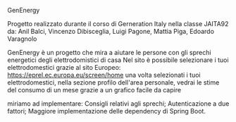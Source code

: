 GenEnergy

Progetto realizzato durante il corso di Gerneration Italy nella classe JAITA92 da: 
Anil Balci, Vincenzo Dibisceglia, Luigi Pagone, Mattia Piga, Edoardo Varagnolo

GenEnergy è un progetto che mira a aiutare le persone con gli sprechi energetici degli elettrodomistici di casa
Nel sito è possibile selezionare i tuoi elettrodomestici grazie al sito Europeo:  https://eprel.ec.europa.eu/screen/home
una volta selezionati i tuoi elettrodomestici, nella sezione profilo dell'area personale, vedrai le stime del consumo di un mese grazie a un grafico facile da capire

miriamo ad implementare: 
Consigli relativi agli sprechi;
Autenticazione a due fattori;
Maggiore implementazione delle dependency di Spring Boot.

